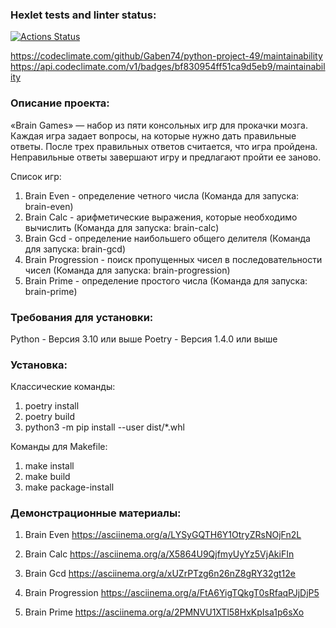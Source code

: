 ### Hexlet tests and linter status:
[![Actions Status](https://github.com/Gaben74/python-project-49/workflows/hexlet-check/badge.svg)](https://github.com/Gaben74/python-project-49/actions)

https://codeclimate.com/github/Gaben74/python-project-49/maintainability
https://api.codeclimate.com/v1/badges/bf830954ff51ca9d5eb9/maintainability

### Описание проекта:
«Brain Games» — набор из пяти консольных игр для прокачки мозга. 
Каждая игра задает вопросы, на которые нужно дать правильные ответы. 
После трех правильных ответов считается, что игра пройдена. 
Неправильные ответы завершают игру и предлагают пройти ее заново.

Список игр:
1. Brain Even - определение четного числа (Команда для запуска: brain-even)
2. Brain Calc - арифметические выражения, которые необходимо вычислить (Команда для запуска: brain-calc)
3. Brain Gcd - определение наибольшего общего делителя (Команда для запуска: brain-gcd)
4. Brain Progression - поиск пропущенных чисел в последовательности чисел (Команда для запуска: brain-progression)
5. Brain Prime - определение простого числа (Команда для запуска: brain-prime)

### Требования для установки:
Python - Версия 3.10 или выше
Poetry - Версия 1.4.0 или выше

### Установка:
Классические команды:
1. poetry install 
2. poetry build 
3. python3 -m pip install --user dist/*.whl

Команды для Makefile:
1. make install
2. make build
3. make package-install

### Демонстрационные материалы:
1. Brain Even
https://asciinema.org/a/LYSyGQTH6Y1OtryZRsNOjFn2L

2. Brain Calc
https://asciinema.org/a/X5864U9QjfmyUyYz5VjAkiFIn

3. Brain Gcd
https://asciinema.org/a/xUZrPTzg6n26nZ8gRY32gt12e

4. Brain Progression
https://asciinema.org/a/FtA6YigTQkgT0sRfaqPJjDjP5

5. Brain Prime
https://asciinema.org/a/2PMNVU1XTl58HxKpIsa1p6sXo
